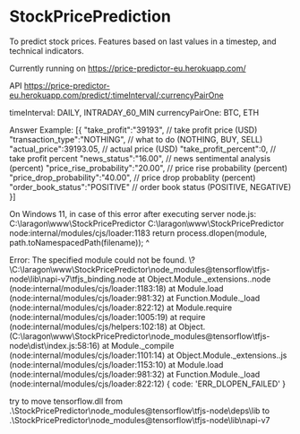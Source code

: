 # StockPricePrediction
To predict stock prices. Features based on last values in a timestep, and technical indicators.

Currently running on https://price-predictor-eu.herokuapp.com/

API https://price-predictor-eu.herokuapp.com/predict/:timeInterval/:currencyPairOne

timeInterval: DAILY, INTRADAY_60_MIN
currencyPairOne: BTC, ETH

Answer Example:
[{
  "take_profit":"39193",            // take profit price (USD)
  "transaction_type":"NOTHING",     // what to do (NOTHING, BUY, SELL)
  "actual_price":39193.05,          // actual price (USD)
  "take_profit_percent":0,          // take profit percent
  "news_status":"16.00",            // news sentimental analysis (percent)
  "price_rise_probability":"20.00", // price rise probability (percent)
  "price_drop_probability":"40.00", // price drop probablity (percent)
  "order_book_status":"POSITIVE"    // order book status (POSITIVE, NEGATIVE)
  }]

 




On Windows 11, in case of this error after executing server node.js:
C:\laragon\www\StockPricePredictor
C:\laragon\www\StockPricePredictor
node:internal/modules/cjs/loader:1183
  return process.dlopen(module, path.toNamespacedPath(filename));
                 ^

Error: The specified module could not be found.
\\?\C:\laragon\www\StockPricePredictor\node_modules\@tensorflow\tfjs-node\lib\napi-v7\tfjs_binding.node
    at Object.Module._extensions..node (node:internal/modules/cjs/loader:1183:18)
    at Module.load (node:internal/modules/cjs/loader:981:32)
    at Function.Module._load (node:internal/modules/cjs/loader:822:12)
    at Module.require (node:internal/modules/cjs/loader:1005:19)
    at require (node:internal/modules/cjs/helpers:102:18)
    at Object.<anonymous> (C:\laragon\www\StockPricePredictor\node_modules\@tensorflow\tfjs-node\dist\index.js:58:16)
    at Module._compile (node:internal/modules/cjs/loader:1101:14)
    at Object.Module._extensions..js (node:internal/modules/cjs/loader:1153:10)
    at Module.load (node:internal/modules/cjs/loader:981:32)
    at Function.Module._load (node:internal/modules/cjs/loader:822:12) {
  code: 'ERR_DLOPEN_FAILED'
}


try to move tensorflow.dll
from .\StockPricePredictor\node_modules\@tensorflow\tfjs-node\deps\lib
to .\StockPricePredictor\node_modules\@tensorflow\tfjs-node\lib\napi-v7